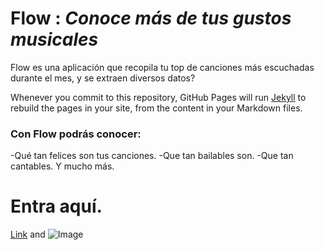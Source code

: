 # **Flow** : _Conoce más de tus gustos musicales_


Flow es una aplicación que recopila tu top de canciones más escuchadas durante el mes, y se extraen diversos datos?

Whenever you commit to this repository, GitHub Pages will run [Jekyll](https://jekyllrb.com/) to rebuild the pages in your site, from the content in your Markdown files.

### Con Flow podrás conocer:

-Qué tan felices son tus canciones.
-Que tan bailables son.
-Que tan cantables.
Y mucho más.


# Entra aquí.

[Link](bruselas.ceisufro.cl/flow) and ![Image](src)
```

